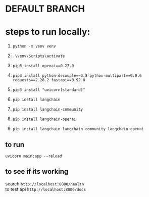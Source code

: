 # DEFAULT BRANCH
# steps to run locally:

1.  `python -m venv venv`
2. `.\venv\Scripts\activate`

3. `pip3 install openai==0.27.0`
4. `pip3 install python-decouple==3.8 python-multipart==0.0.6 requests==2.28.2 fastapi==0.92.0`

5. `pip3 install "uvicorn[standard]"`
6. `pip install langchain`
7. `pip install langchain-community`
8. `pip install langchain-openai`
9. `pip install langchain langchain-community langchain-openai`

## to run
`uvicorn main:app --reload`

## to see if its working

search `http://localhost:8000/health` </br>
to test api `http://localhost:8000/docs`
